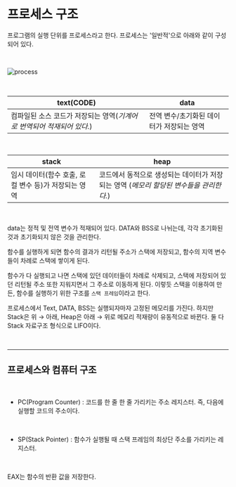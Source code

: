 # 프로세스 구조

프로그램의 실행 단위를 프로세스라고 한다.  프로세스는 '일반적'으로 아래와 같이 구성되어 있다.

<Br>

![process](https://images.velog.io/images/gndan4/post/a899c29d-ff14-4f34-9499-ad3a095ac8f3/image.png)

<br>

|text(CODE)|data|
|----------|----|
|컴파일된 소스 코드가 저장되는 영역(*기계어로 번역되어 적재되어 있다.*)|전역 변수/초기화된 데이터가 저장되는 영역|

<br>

|stack|heap|
|-----|----|
|임시 데이터(함수 호출, 로컬 변수 등)가 저장되는 영역|코드에서 동적으로 생성되는 데이터가 저장되는 영역  (*메모리 할당된 변수들을 관리한다.*)|

<br>

data는 정적 및 전역 변수가 적재되어 있다. DATA와 BSS로 나뉘는데, 각각 초기화된 것과 초기화되지 않은 것을 관리한다.


함수를 실행하게 되면 함수의 결과가 리턴될 주소가 스택에 저장되고, 함수의 지역 변수들이 차례로 스택에 쌓이게 된다.

함수가 다 실행되고 나면 스택에 있던 데이터들이 차례로 삭제되고, 스택에 저장되어 있던 리턴될 주소 또한 지워지면서 그 주소로 이동하게 된다.
이렇듯 스택을 이용하여 만든, 함수를 실행하기 위한 구조를 `스택 프레임`이라고 한다.​

프로세스에서 Text, DATA, BSS는 실행되자마자 고정된 메모리를 가진다. 
하지만 Stack은 위 → 아래,   Heap은 아래 → 위로 메모리 적재량이 유동적으로 바뀐다.
둘 다 Stack 자료구조 형식으로 LIFO이다.

<br>

---

## 프로세스와 컴퓨터 구조

​

-  PC(Program Counter)
: 코드를 한 줄 한 줄 가리키는 주소 레지스터. 
즉, 다음에 실행할 코드의 주소이다.

​

-  SP(Stack Pointer)
: 함수가 실행될 때 스택 프레임의 최상단 주소를 가리키는 레지스터.

​​

EAX는 함수의 반환 값을 저장한다. 

​